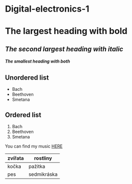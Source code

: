 # Digital-electronics-1
# **The largest heading with bold**
## *The second largest heading with italic*
###### ***The smallest heading with both***


## **Unordered list**
- Bach
- Beethoven
- Smetana

## **Ordered list**
1.  Bach
2. Beethoven
3. Smetana

You can find my music [HERE](https://youtu.be/3j77hibnCZQ?t=1737)

zvířata | rostliny
------------ | -------------
kočka | pažitka
pes | sedmikráska

